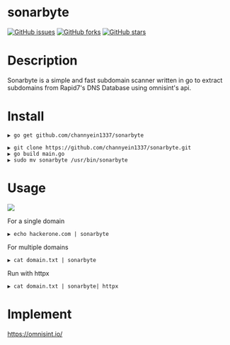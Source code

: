 # sonarbyte
[![GitHub issues](https://img.shields.io/github/issues/channyein1337/sonarbyte)](https://github.com/channyein1337/sonarbyte/issues)
[![GitHub forks](https://img.shields.io/github/forks/channyein1337/sonarbyte)](https://github.com/channyein1337/sonarbyte/network)
[![GitHub stars](https://img.shields.io/github/stars/channyein1337/sonarbyte)](https://github.com/channyein1337/sonarbyte/stargazers)

# Description
Sonarbyte is a simple and fast subdomain scanner written in go to extract subdomains from Rapid7's DNS Database using omnisint's api.

# Install
```
▶ go get github.com/channyein1337/sonarbyte
```
```
▶ git clone https://github.com/channyein1337/sonarbyte.git
▶ go build main.go
▶ sudo mv sonarbyte /usr/bin/sonarbyte
```
# Usage

![](https://raw.githubusercontent.com/channyein1337/Sonarbyte/main/image/Sonarbytes.png)

For a single domain
```
▶ echo hackerone.com | sonarbyte 
```
For multiple domains
```
▶ cat domain.txt | sonarbyte
```
Run with httpx
```
▶ cat domain.txt | sonarbyte| httpx
```

# Implement

https://omnisint.io/
